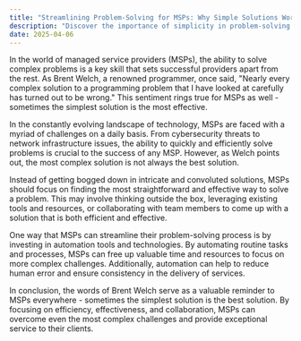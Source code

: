 ```yaml
---
title: "Streamlining Problem-Solving for MSPs: Why Simple Solutions Work Best"
description: "Discover the importance of simplicity in problem-solving for MSPs in this insightful blog post. Learn how automation tools can streamline processes for success."
date: 2025-04-06
---
```


In the world of managed service providers (MSPs), the ability to solve complex problems is a key skill that sets successful providers apart from the rest. As Brent Welch, a renowned programmer, once said, "Nearly every complex solution to a programming problem that I have looked at carefully has turned out to be wrong." This sentiment rings true for MSPs as well - sometimes the simplest solution is the most effective.

In the constantly evolving landscape of technology, MSPs are faced with a myriad of challenges on a daily basis. From cybersecurity threats to network infrastructure issues, the ability to quickly and efficiently solve problems is crucial to the success of any MSP. However, as Welch points out, the most complex solution is not always the best solution.

Instead of getting bogged down in intricate and convoluted solutions, MSPs should focus on finding the most straightforward and effective way to solve a problem. This may involve thinking outside the box, leveraging existing tools and resources, or collaborating with team members to come up with a solution that is both efficient and effective.

One way that MSPs can streamline their problem-solving process is by investing in automation tools and technologies. By automating routine tasks and processes, MSPs can free up valuable time and resources to focus on more complex challenges. Additionally, automation can help to reduce human error and ensure consistency in the delivery of services.

In conclusion, the words of Brent Welch serve as a valuable reminder to MSPs everywhere - sometimes the simplest solution is the best solution. By focusing on efficiency, effectiveness, and collaboration, MSPs can overcome even the most complex challenges and provide exceptional service to their clients.
